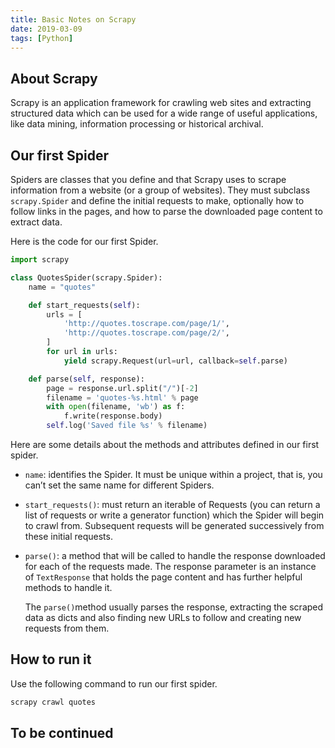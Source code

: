 ```yaml
---
title: Basic Notes on Scrapy
date: 2019-03-09
tags: [Python]
---
```


## About Scrapy

Scrapy is an application framework for crawling web sites and extracting structured data which can be used for a wide range of useful applications, like data mining, information processing or historical archival.

## Our first Spider

Spiders are classes that you define and that Scrapy uses to scrape information from a website (or a group of websites). They must subclass `scrapy.Spider` and define the initial requests to make, optionally how to follow links in the pages, and how to parse the downloaded page content to extract data.

Here is the code for our first Spider.

<!-- more --> 

```python
import scrapy

class QuotesSpider(scrapy.Spider):
    name = "quotes"

    def start_requests(self):
        urls = [
            'http://quotes.toscrape.com/page/1/',
            'http://quotes.toscrape.com/page/2/',
        ]
        for url in urls:
            yield scrapy.Request(url=url, callback=self.parse)

    def parse(self, response):
        page = response.url.split("/")[-2]
        filename = 'quotes-%s.html' % page
        with open(filename, 'wb') as f:
            f.write(response.body)
        self.log('Saved file %s' % filename)
```

Here are some details about the methods and attributes defined in our first spider.

- `name`: identifies the Spider. It must be unique within a project, that is, you can’t set the same name for different Spiders.

- `start_requests()`: must return an iterable of Requests (you can return a list of requests or write a generator function) which the Spider will begin to crawl from. Subsequent requests will be generated successively from these initial requests.

- `parse()`: a method that will be called to handle the response downloaded for each of the requests made. The response parameter is an instance of `TextResponse` that holds the page content and has further helpful methods to handle it.

  The `parse()`method usually parses the response, extracting the scraped data as dicts and also finding new URLs to follow and creating new requests from them.

## How to run it

Use the following command to run our first spider.

```python
scrapy crawl quotes
```

## To be continued